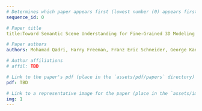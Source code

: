```yaml
---
# Determines which paper appears first (lowest number (0) appears first)
sequence_id: 0

# Paper title
title:Toward Semantic Scene Understanding for Fine-Grained 3D Modeling of Plants (Lightning)

# Paper authors
authors: Mohamad Qadri, Harry Freeman, Franz Eric Schneider, George Kantor

# Author affiliations
# affil: TBD

# Link to the paper's pdf (place in the `assets/pdf/papers` directory)
pdf: TBD

# Link to a representative image for the paper (place in the `assets/img/papers` directory)
img: 1
---
```

